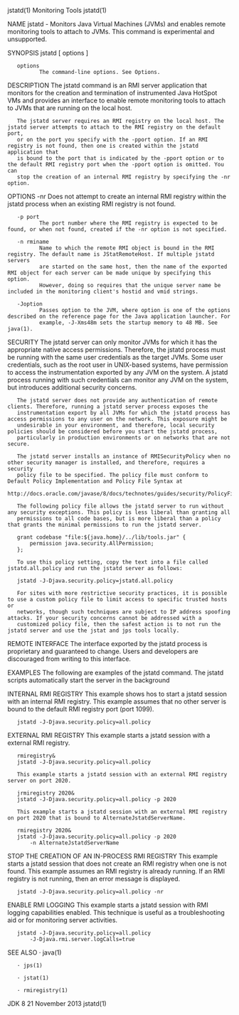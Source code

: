 jstatd(1)                                                        Monitoring Tools                                                        jstatd(1)

NAME
       jstatd - Monitors Java Virtual Machines (JVMs) and enables remote monitoring tools to attach to JVMs. This command is experimental and
       unsupported.

SYNOPSIS
       jstatd [ options ]

       options
              The command-line options. See Options.

DESCRIPTION
       The jstatd command is an RMI server application that monitors for the creation and termination of instrumented Java HotSpot VMs and
       provides an interface to enable remote monitoring tools to attach to JVMs that are running on the local host.

       The jstatd server requires an RMI registry on the local host. The jstatd server attempts to attach to the RMI registry on the default port,
       or on the port you specify with the -pport option. If an RMI registry is not found, then one is created within the jstatd application that
       is bound to the port that is indicated by the -pport option or to the default RMI registry port when the -pport option is omitted. You can
       stop the creation of an internal RMI registry by specifying the -nr option.

OPTIONS
       -nr
              Does not attempt to create an internal RMI registry within the jstatd process when an existing RMI registry is not found.

       -p port
              The port number where the RMI registry is expected to be found, or when not found, created if the -nr option is not specified.

       -n rminame
              Name to which the remote RMI object is bound in the RMI registry. The default name is JStatRemoteHost. If multiple jstatd servers
              are started on the same host, then the name of the exported RMI object for each server can be made unique by specifying this option.
              However, doing so requires that the unique server name be included in the monitoring client's hostid and vmid strings.

       -Joption
              Passes option to the JVM, where option is one of the options described on the reference page for the Java application launcher. For
              example, -J-Xms48m sets the startup memory to 48 MB. See java(1).

SECURITY
       The jstatd server can only monitor JVMs for which it has the appropriate native access permissions. Therefore, the jstatd process must be
       running with the same user credentials as the target JVMs. Some user credentials, such as the root user in UNIX-based systems, have
       permission to access the instrumentation exported by any JVM on the system. A jstatd process running with such credentials can monitor any
       JVM on the system, but introduces additional security concerns.

       The jstatd server does not provide any authentication of remote clients. Therefore, running a jstatd server process exposes the
       instrumentation export by all JVMs for which the jstatd process has access permissions to any user on the network. This exposure might be
       undesirable in your environment, and therefore, local security policies should be considered before you start the jstatd process,
       particularly in production environments or on networks that are not secure.

       The jstatd server installs an instance of RMISecurityPolicy when no other security manager is installed, and therefore, requires a security
       policy file to be specified. The policy file must conform to Default Policy Implementation and Policy File Syntax at
       http://docs.oracle.com/javase/8/docs/technotes/guides/security/PolicyFiles.html

       The following policy file allows the jstatd server to run without any security exceptions. This policy is less liberal than granting all
       permissions to all code bases, but is more liberal than a policy that grants the minimal permissions to run the jstatd server.

       grant codebase "file:${java.home}/../lib/tools.jar" {
           permission java.security.AllPermission;
       };

       To use this policy setting, copy the text into a file called jstatd.all.policy and run the jstatd server as follows:

       jstatd -J-Djava.security.policy=jstatd.all.policy

       For sites with more restrictive security practices, it is possible to use a custom policy file to limit access to specific trusted hosts or
       networks, though such techniques are subject to IP address spoofing attacks. If your security concerns cannot be addressed with a
       customized policy file, then the safest action is to not run the jstatd server and use the jstat and jps tools locally.

REMOTE INTERFACE
       The interface exported by the jstatd process is proprietary and guaranteed to change. Users and developers are discouraged from writing to
       this interface.

EXAMPLES
       The following are examples of the jstatd command. The jstatd scripts automatically start the server in the background

   INTERNAL RMI REGISTRY
       This example shows hos to start a jstatd session with an internal RMI registry. This example assumes that no other server is bound to the
       default RMI registry port (port 1099).

       jstatd -J-Djava.security.policy=all.policy

   EXTERNAL RMI REGISTRY
       This example starts a jstatd session with a external RMI registry.

       rmiregistry&
       jstatd -J-Djava.security.policy=all.policy

       This example starts a jstatd session with an external RMI registry server on port 2020.

       jrmiregistry 2020&
       jstatd -J-Djava.security.policy=all.policy -p 2020

       This example starts a jstatd session with an external RMI registry on port 2020 that is bound to AlternateJstatdServerName.

       rmiregistry 2020&
       jstatd -J-Djava.security.policy=all.policy -p 2020
           -n AlternateJstatdServerName

   STOP THE CREATION OF AN IN-PROCESS RMI REGISTRY
       This example starts a jstatd session that does not create an RMI registry when one is not found. This example assumes an RMI registry is
       already running. If an RMI registry is not running, then an error message is displayed.

       jstatd -J-Djava.security.policy=all.policy -nr

   ENABLE RMI LOGGING
       This example starts a jstatd session with RMI logging capabilities enabled. This technique is useful as a troubleshooting aid or for
       monitoring server activities.

       jstatd -J-Djava.security.policy=all.policy
           -J-Djava.rmi.server.logCalls=true

SEE ALSO
       · java(1)

       · jps(1)

       · jstat(1)

       · rmiregistry(1)

JDK 8                                                            21 November 2013                                                        jstatd(1)
